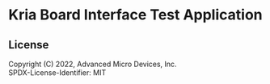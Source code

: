 # Kria Board Interface Test Application

## License

Copyright (C) 2022, Advanced Micro Devices, Inc.\
SPDX-License-Identifier: MIT
